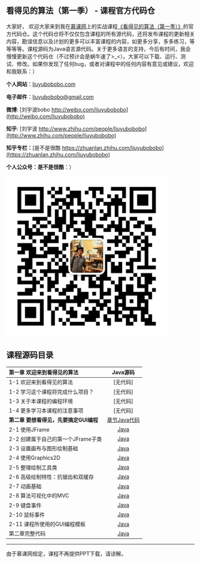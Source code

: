 ## 看得见的算法（第一季） - 课程官方代码仓

大家好， 欢迎大家来到我在[慕课网](http://www.imooc.com/)上的实战课程[《看得见的算法（第一季）》]()的官方代码仓。这个代码仓将不仅仅包含课程的所有源代码，还将发布课程的更新相关内容，勘误信息以及计划的更多可以丰富课程的内容，如更多分享，多多练习，等等等等。课程源码为Java语言源代码。关于更多语言的支持，今后有时间，我会慢慢更新这个代码仓（不过预计会是蜗牛速了>_<）。大家可以下载、运行、测试、修改。如果你发现了任何bug，或者对课程中的任何内容有意见或建议，欢迎和我联系：）

**个人网站**：[liuyubobobo.com](http://liuyubobobo.com)

**电子邮件**：[liuyubobobo@gmail.com](mailto:liuyubobobo@gmail.com)

**微博**: [刘宇波bobo http://weibo.com/liuyubobobo](http://weibo.com/liuyubobobo)

**知乎**: [刘宇波 http://www.zhihu.com/people/liuyubobobo](http://www.zhihu.com/people/liuyubobobo)

**知乎专栏：**[是不是很酷 https://zhuanlan.zhihu.com/liuyubobobo](https://zhuanlan.zhihu.com/liuyubobobo)

**个人公众号：是不是很酷**：）

![qrcode](qrcode.jpg)


## 课程源码目录 

| 第一章 欢迎来到看得见的算法 | Java源码 |
| :--- | :---: |
| 1-1 欢迎来到看得见的算法 | [无代码] |
| 1-2 学习这个课程将完成什么项目？ | [无代码] |
| 1-3 关于本课程的编程环境 | [无代码] |
| 1-4 更多学习本课程的注意事项 | [无代码] |
| **第二章 要想看得见，先要搞定GUI编程** | [章节Java代码](02-Java-Swing-Basics/) |
| 2-1 使用JFrame | [Java](02-Java-Swing-Basics/01-About-Java-GUI/src/) |
| 2-2 创建属于自己的第一个JFrame子类 | [Java](02-Java-Swing-Basics/02-Your-First-JFrame/src/) |
| 2-3 设置画布与图形绘制基础 | [Java](02-Java-Swing-Basics/03-Rendering-Basics/src/) |
| 2-4 使用Graphics2D | [Java](02-Java-Swing-Basics/04-Using-Graphics2D/src/) |
| 2-5 整理绘制工具类 | [Java](02-Java-Swing-Basics/05-Drawing-Refactor/src/) |
| 2-6 高级绘制特性：抗锯齿和双缓存 | [Java](02-Java-Swing-Basics/06-Advanced-Rendering/src/) |
| 2-7 动画基础 | [Java](02-Java-Swing-Basics/07-Animation-Basics/src/) |
| 2-8 算法可视化中的MVC | [Java](02-Java-Swing-Basics/08-MVC-in-Algorithm-Visualization/src/) |
| 2-9 键盘事件 | [Java](02-Java-Swing-Basics/09-Keyboard-Event/src/) |
| 2-10 鼠标事件 | [Java](02-Java-Swing-Basics/10-Mouse-Event/src/) |
| 2-11 课程所使用的GUI编程模板 | [Java](02-Java-Swing-Basics/11-Templates/src/) |
| 第二章完整代码 | [Java](02-Java-Swing-Basics/Chapter-02-Completed-Codes/) |

---

由于慕课网规定，课程不再提供PPT下载，请谅解。